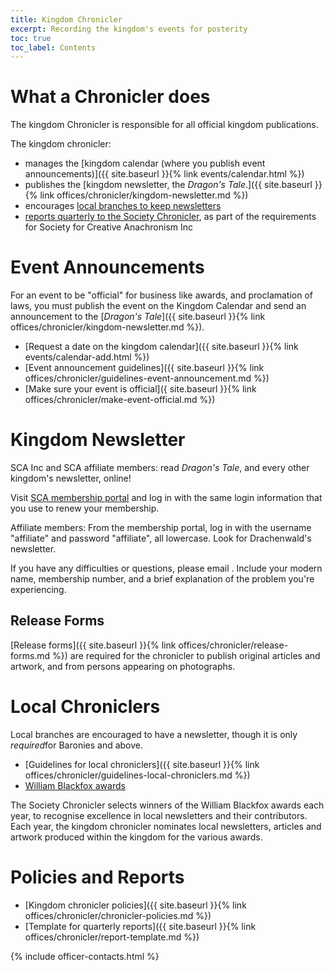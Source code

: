```yaml
---
title: Kingdom Chronicler
excerpt: Recording the kingdom's events for posterity
toc: true
toc_label: Contents
---
```



# What a Chronicler does

The kingdom Chronicler is responsible for all official kingdom publications.

The kingdom chronicler:

* manages the [kingdom calendar (where you publish event announcements)]({{ site.baseurl }}{% link events/calendar.html %})
* publishes the [kingdom newsletter, the <em>Dragon's Tale</em>.]({{ site.baseurl }}{% link offices/chronicler/kingdom-newsletter.md %})
* encourages [local branches to keep newsletters](#local-chroniclers)
* [reports quarterly to the Society Chronicler](#policies-and-reports), as part of the requirements for Society for Creative Anachronism Inc

# Event Announcements

For an event to be "official" for business like awards, and proclamation of laws, you must publish the event on the Kingdom Calendar and send an announcement to the [_Dragon's Tale_]({{ site.baseurl }}{% link offices/chronicler/kingdom-newsletter.md %}).

* [Request a date on the kingdom calendar]({{ site.baseurl }}{% link events/calendar-add.html %})
* [Event announcement guidelines]({{ site.baseurl }}{% link offices/chronicler/guidelines-event-announcement.md %})
* [Make sure your event is official]({ site.baseurl }}{% link offices/chronicler/make-event-official.md %})

# Kingdom Newsletter

SCA Inc and SCA affiliate members: read _Dragon's Tale_, and every other kingdom's newsletter, online! 

Visit [SCA membership portal](https://members.sca.org/apps/#SignIn) and log in with the same login information that you use to renew your membership.

Affiliate members: From the membership portal, log in with the username "affiliate" and password "affiliate", all lowercase. Look for Drachenwald's newsletter.

If you have any difficulties or questions, please email <script type="text/javascript">document.write(String.fromCharCode(60,97,32,104,114,101,102,61,39,109,97,105,108,116,111,58,109,101,109,98,101,114,115,104,105,112,64,115,99,97,46,111,114,103,39,62,109,101,109,98,101,114,115,104,105,112,64,115,99,97,46,111,114,103,60,47,97,62));</script>. Include your modern name, membership number, and a brief explanation of the problem you're experiencing.

## Release Forms

[Release forms]({{ site.baseurl }}{% link offices/chronicler/release-forms.md %}) are required for the chronicler to publish original articles and artwork, and from persons appearing on photographs.

# Local Chroniclers

Local branches are encouraged to have a newsletter, though it is only <em>required</em>for Baronies and above.


* [Guidelines for local chroniclers]({{ site.baseurl }}{% link offices/chronicler/guidelines-local-chroniclers.md %})
* [William Blackfox awards](https://www.sca.org/chronicler/)

The Society Chronicler selects winners of the William Blackfox awards each year, to recognise excellence in local newsletters and their contributors. Each year, the kingdom chronicler nominates local newsletters, articles and artwork produced within the kingdom for the various awards.

# Policies and Reports

* [Kingdom chronicler policies]({{ site.baseurl }}{% link offices/chronicler/chronicler-policies.md %})
* [Template for quarterly reports]({{ site.baseurl }}{% link offices/chronicler/report-template.md %})


{% include officer-contacts.html %}